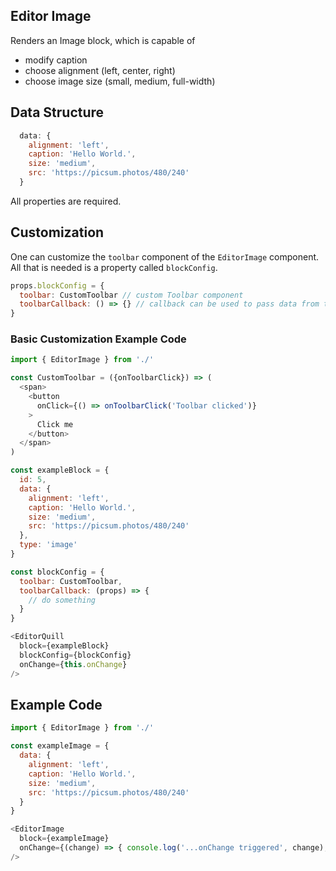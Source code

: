 ## Editor Image

Renders an Image block, which is capable of

- modify caption
- choose alignment (left, center, right)
- choose image size (small, medium, full-width)

## Data Structure

```js
  data: {
    alignment: 'left',
    caption: 'Hello World.',
    size: 'medium',
    src: 'https://picsum.photos/480/240'
  }
```

All properties are required.

## Customization

One can customize the `toolbar` component of the `EditorImage` component.
All that is needed is a property called `blockConfig`.

```js
props.blockConfig = {
  toolbar: CustomToolbar // custom Toolbar component
  toolbarCallback: () => {} // callback can be used to pass data from the CustomToolbar to the Wrapper
}
```

### Basic Customization Example Code

```js
import { EditorImage } from './'

const CustomToolbar = ({onToolbarClick}) => (
  <span>
    <button
      onClick={() => onToolbarClick('Toolbar clicked')}
    >
      Click me
    </button>
  </span>
)

const exampleBlock = {
  id: 5,
  data: {
    alignment: 'left',
    caption: 'Hello World.',
    size: 'medium',
    src: 'https://picsum.photos/480/240'
  },
  type: 'image'
}

const blockConfig = {
  toolbar: CustomToolbar,
  toolbarCallback: (props) => {
    // do something
  }
}

<EditorQuill
  block={exampleBlock}
  blockConfig={blockConfig}
  onChange={this.onChange}
/>

```

## Example Code

```js
import { EditorImage } from './'

const exampleImage = {
  data: {
    alignment: 'left',
    caption: 'Hello World.',
    size: 'medium',
    src: 'https://picsum.photos/480/240'
  }
}

<EditorImage
  block={exampleImage}
  onChange={(change) => { console.log('...onChange triggered', change); }}
/>

```
